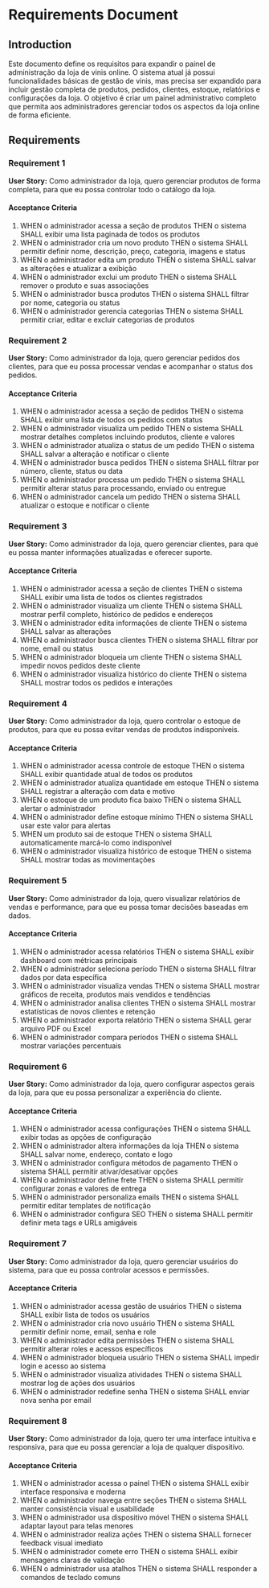 # Requirements Document

## Introduction

Este documento define os requisitos para expandir o painel de administração da loja de vinis online. O sistema atual já possui funcionalidades básicas de gestão de vinis, mas precisa ser expandido para incluir gestão completa de produtos, pedidos, clientes, estoque, relatórios e configurações da loja. O objetivo é criar um painel administrativo completo que permita aos administradores gerenciar todos os aspectos da loja online de forma eficiente.

## Requirements

### Requirement 1

**User Story:** Como administrador da loja, quero gerenciar produtos de forma completa, para que eu possa controlar todo o catálogo da loja.

#### Acceptance Criteria

1. WHEN o administrador acessa a seção de produtos THEN o sistema SHALL exibir uma lista paginada de todos os produtos
2. WHEN o administrador cria um novo produto THEN o sistema SHALL permitir definir nome, descrição, preço, categoria, imagens e status
3. WHEN o administrador edita um produto THEN o sistema SHALL salvar as alterações e atualizar a exibição
4. WHEN o administrador exclui um produto THEN o sistema SHALL remover o produto e suas associações
5. WHEN o administrador busca produtos THEN o sistema SHALL filtrar por nome, categoria ou status
6. WHEN o administrador gerencia categorias THEN o sistema SHALL permitir criar, editar e excluir categorias de produtos

### Requirement 2

**User Story:** Como administrador da loja, quero gerenciar pedidos dos clientes, para que eu possa processar vendas e acompanhar o status dos pedidos.

#### Acceptance Criteria

1. WHEN o administrador acessa a seção de pedidos THEN o sistema SHALL exibir uma lista de todos os pedidos com status
2. WHEN o administrador visualiza um pedido THEN o sistema SHALL mostrar detalhes completos incluindo produtos, cliente e valores
3. WHEN o administrador atualiza o status de um pedido THEN o sistema SHALL salvar a alteração e notificar o cliente
4. WHEN o administrador busca pedidos THEN o sistema SHALL filtrar por número, cliente, status ou data
5. WHEN o administrador processa um pedido THEN o sistema SHALL permitir alterar status para processando, enviado ou entregue
6. WHEN o administrador cancela um pedido THEN o sistema SHALL atualizar o estoque e notificar o cliente

### Requirement 3

**User Story:** Como administrador da loja, quero gerenciar clientes, para que eu possa manter informações atualizadas e oferecer suporte.

#### Acceptance Criteria

1. WHEN o administrador acessa a seção de clientes THEN o sistema SHALL exibir uma lista de todos os clientes registrados
2. WHEN o administrador visualiza um cliente THEN o sistema SHALL mostrar perfil completo, histórico de pedidos e endereços
3. WHEN o administrador edita informações de cliente THEN o sistema SHALL salvar as alterações
4. WHEN o administrador busca clientes THEN o sistema SHALL filtrar por nome, email ou status
5. WHEN o administrador bloqueia um cliente THEN o sistema SHALL impedir novos pedidos deste cliente
6. WHEN o administrador visualiza histórico do cliente THEN o sistema SHALL mostrar todos os pedidos e interações

### Requirement 4

**User Story:** Como administrador da loja, quero controlar o estoque de produtos, para que eu possa evitar vendas de produtos indisponíveis.

#### Acceptance Criteria

1. WHEN o administrador acessa controle de estoque THEN o sistema SHALL exibir quantidade atual de todos os produtos
2. WHEN o administrador atualiza quantidade em estoque THEN o sistema SHALL registrar a alteração com data e motivo
3. WHEN o estoque de um produto fica baixo THEN o sistema SHALL alertar o administrador
4. WHEN o administrador define estoque mínimo THEN o sistema SHALL usar este valor para alertas
5. WHEN um produto sai de estoque THEN o sistema SHALL automaticamente marcá-lo como indisponível
6. WHEN o administrador visualiza histórico de estoque THEN o sistema SHALL mostrar todas as movimentações

### Requirement 5

**User Story:** Como administrador da loja, quero visualizar relatórios de vendas e performance, para que eu possa tomar decisões baseadas em dados.

#### Acceptance Criteria

1. WHEN o administrador acessa relatórios THEN o sistema SHALL exibir dashboard com métricas principais
2. WHEN o administrador seleciona período THEN o sistema SHALL filtrar dados por data específica
3. WHEN o administrador visualiza vendas THEN o sistema SHALL mostrar gráficos de receita, produtos mais vendidos e tendências
4. WHEN o administrador analisa clientes THEN o sistema SHALL mostrar estatísticas de novos clientes e retenção
5. WHEN o administrador exporta relatório THEN o sistema SHALL gerar arquivo PDF ou Excel
6. WHEN o administrador compara períodos THEN o sistema SHALL mostrar variações percentuais

### Requirement 6

**User Story:** Como administrador da loja, quero configurar aspectos gerais da loja, para que eu possa personalizar a experiência do cliente.

#### Acceptance Criteria

1. WHEN o administrador acessa configurações THEN o sistema SHALL exibir todas as opções de configuração
2. WHEN o administrador altera informações da loja THEN o sistema SHALL salvar nome, endereço, contato e logo
3. WHEN o administrador configura métodos de pagamento THEN o sistema SHALL permitir ativar/desativar opções
4. WHEN o administrador define frete THEN o sistema SHALL permitir configurar zonas e valores de entrega
5. WHEN o administrador personaliza emails THEN o sistema SHALL permitir editar templates de notificação
6. WHEN o administrador configura SEO THEN o sistema SHALL permitir definir meta tags e URLs amigáveis

### Requirement 7

**User Story:** Como administrador da loja, quero gerenciar usuários do sistema, para que eu possa controlar acessos e permissões.

#### Acceptance Criteria

1. WHEN o administrador acessa gestão de usuários THEN o sistema SHALL exibir lista de todos os usuários
2. WHEN o administrador cria novo usuário THEN o sistema SHALL permitir definir nome, email, senha e role
3. WHEN o administrador edita permissões THEN o sistema SHALL permitir alterar roles e acessos específicos
4. WHEN o administrador bloqueia usuário THEN o sistema SHALL impedir login e acesso ao sistema
5. WHEN o administrador visualiza atividades THEN o sistema SHALL mostrar log de ações dos usuários
6. WHEN o administrador redefine senha THEN o sistema SHALL enviar nova senha por email

### Requirement 8

**User Story:** Como administrador da loja, quero ter uma interface intuitiva e responsiva, para que eu possa gerenciar a loja de qualquer dispositivo.

#### Acceptance Criteria

1. WHEN o administrador acessa o painel THEN o sistema SHALL exibir interface responsiva e moderna
2. WHEN o administrador navega entre seções THEN o sistema SHALL manter consistência visual e usabilidade
3. WHEN o administrador usa dispositivo móvel THEN o sistema SHALL adaptar layout para telas menores
4. WHEN o administrador realiza ações THEN o sistema SHALL fornecer feedback visual imediato
5. WHEN o administrador comete erro THEN o sistema SHALL exibir mensagens claras de validação
6. WHEN o administrador usa atalhos THEN o sistema SHALL responder a comandos de teclado comuns
